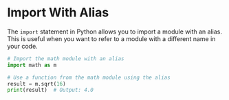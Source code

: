 # Import With Alias

The `import` statement in Python allows you to import a module with an alias. This is useful when you want to refer to a module with a different name in your code.

```python
# Import the math module with an alias
import math as m

# Use a function from the math module using the alias
result = m.sqrt(16)
print(result)  # Output: 4.0
```
